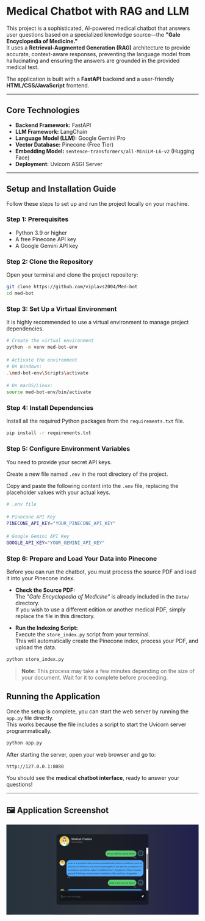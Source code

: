 # Medical Chatbot with RAG and LLM

This project is a sophisticated, AI-powered medical chatbot that answers user questions based on a specialized knowledge source—the **"Gale Encyclopedia of Medicine."**  
It uses a **Retrieval-Augmented Generation (RAG)** architecture to provide accurate, context-aware responses, preventing the language model from hallucinating and ensuring the answers are grounded in the provided medical text.

The application is built with a **FastAPI** backend and a user-friendly **HTML/CSS/JavaScript** frontend.

---

## Core Technologies

- **Backend Framework:** FastAPI  
- **LLM Framework:** LangChain  
- **Language Model (LLM):** Google Gemini Pro  
- **Vector Database:** Pinecone (Free Tier)  
- **Embedding Model:** `sentence-transformers/all-MiniLM-L6-v2` (Hugging Face)  
- **Deployment:** Uvicorn ASGI Server  

---

## Setup and Installation Guide

Follow these steps to set up and run the project locally on your machine.


### **Step 1: Prerequisites**

- Python 3.9 or higher  
- A free Pinecone API key  
- A Google Gemini API key  



### **Step 2: Clone the Repository**

Open your terminal and clone the project repository:

```bash
git clone https://github.com/viplavs2004/Med-bot
cd med-bot
```



### **Step 3: Set Up a Virtual Environment**

It is highly recommended to use a virtual environment to manage project dependencies.

```bash
# Create the virtual environment
python -m venv med-bot-env

# Activate the environment
# On Windows:
.\med-bot-env\Scripts\activate

# On macOS/Linux:
source med-bot-env/bin/activate
```



### **Step 4: Install Dependencies**

Install all the required Python packages from the `requirements.txt` file.

```bash
pip install -r requirements.txt
```



### **Step 5: Configure Environment Variables**

You need to provide your secret API keys.

Create a new file named `.env` in the root directory of the project.

Copy and paste the following content into the `.env` file, replacing the placeholder values with your actual keys.

```bash
# .env file

# Pinecone API Key
PINECONE_API_KEY="YOUR_PINECONE_API_KEY"

# Google Gemini API Key
GOOGLE_API_KEY="YOUR_GEMINI_API_KEY"
```

### **Step 6: Prepare and Load Your Data into Pinecone**

Before you can run the chatbot, you must process the source PDF and load it into your Pinecone index.

- **Check the Source PDF:**  
  The *"Gale Encyclopedia of Medicine"* is already included in the `Data/` directory.  
  If you wish to use a different edition or another medical PDF, simply replace the file in this directory.

- **Run the Indexing Script:**  
  Execute the `store_index.py` script from your terminal.  
  This will automatically create the Pinecone index, process your PDF, and upload the data.

```bash
python store_index.py
```

> **Note:** This process may take a few minutes depending on the size of your document. Wait for it to complete before proceeding.


## Running the Application

Once the setup is complete, you can start the web server by running the `app.py` file directly.  
This works because the file includes a script to start the Uvicorn server programmatically.

```bash
python app.py
```

After starting the server, open your web browser and go to:
```bash
http://127.0.0.1:8080
```
You should see the **medical chatbot interface**, ready to answer your questions!

---

## 🖼️ Application Screenshot  

![Medical Chatbot Screenshot](https://github.com/viplavs2004/Med-bot/blob/main/med-bot-frontend.PNG)
